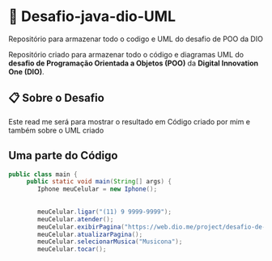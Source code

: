 # 📌 Desafio-java-dio-UML 
Repositório para armazenar todo o codigo e UML do desafio de POO da DIO

Repositório criado para armazenar todo o código e diagramas UML do **desafio de Programação Orientada a Objetos (POO)** da **Digital Innovation One (DIO)**.  

## 📋 Sobre o Desafio  
Este read me será para mostrar o resultado em Código criado por mim e também sobre o UML criado


## Uma parte do Código 

```java
public class main {
	 public static void main(String[] args) {
		Iphone meuCelular = new Iphone();
		
		
		meuCelular.ligar("(11) 9 9999-9999");
		meuCelular.atender();
		meuCelular.exibirPagina("https://web.dio.me/project/desafio-de-projeto-1/learning/6d16483b-8e3c-4275-9e1d-9ecea46a839c?back=/track/bradesco-java-cloud-native&tab=undefined&moduleId=undefined");
		meuCelular.atualizarPagina();
		meuCelular.selecionarMusica("Musicona");
		meuCelular.tocar();
```

